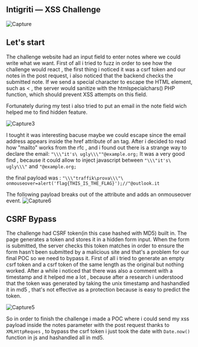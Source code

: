 
## Intigriti — XSS Challenge 

![Capture](https://user-images.githubusercontent.com/59454895/112804703-fff84980-9074-11eb-972e-85a85c837655.PNG)

## Let's start

The challenge website had an input field to enter notes where we could write what we want.
First of all i tried to fuzz in order to see how the challenge would react , the first thing i noticed it was a csrf token and our notes in the post request,
i also noticed that the backend checks the submitted note. If we send a special character to escape the HTML element, such as <  , the server would sanitize with the  htmlspecialchars() PHP function, which should prevent XSS attempts on this field.

Fortunately during my test i also tried to put an email in the note field wich helped me to find hidden feature.

![Capture3](https://user-images.githubusercontent.com/59454895/112806481-18696380-9077-11eb-95b0-8221d5b8cc54.PNG)

I tought it was interesting bacuse maybe we could escape since the email address appears inside the href attribute of an <a> tag.
After i decided to read how "mailto" works from the rfc , and i found out there is a strange way to declare the email:
``` "\\\"it's\ ugly\\\""@example.org; ```
 It was a very good find , because it could allow to inject javascript between ``` "\\\"it's\ ugly\\\" ```  and ``` "@example.org; ```
  
the final payload was :
``` "\\\"traffik\prova\\\"\ onmouseover=alert('flag{THIS_IS_THE_FLAG}');//"@outlook.it  ```

The following payload breaks out of the attribute and adds an onmouseover event.
![Capture6](https://user-images.githubusercontent.com/59454895/112814874-063ff300-9080-11eb-9319-a2ce218340fb.PNG)


## CSRF Bypass
The challenge had CSRF token(in this case hashed with MD5) built in. The page generates a token and stores it in a hidden form input. When the form is submitted, the server checks this token matches in order to ensure the form hasn’t been submitted by a malicious site and that's a problem for our final POC so we need to bypass it. 
First of all i tried to generate an empty csrf token and a csrf token of the same length as the original but nothing worked.
After a while i noticed that there was also a comment with a timestamp and it helped me a lot , because after a research i understood that the token was generated by taking the unix timestamp and hashandled it in md5 , that's not effective as a protection because is easy to predict the token.


![Capture5](https://user-images.githubusercontent.com/59454895/112812171-15717180-907d-11eb-91a2-a6b0f9df6459.PNG)

So in order to finish the challenge i made a POC where i could send my xss payload inside the notes parameter with the post request thanks to ``` XMLHttpReques ``` ,  to bypass the csrf token i just took the date with ``` Date.now() ``` function in js and hashandled all in md5.




